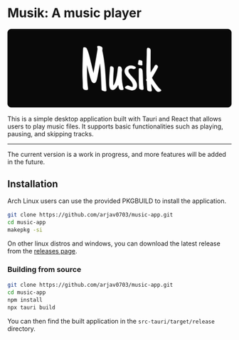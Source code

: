 # Musik: A music player
![banner.svg](/public/banner.svg)

This is a simple desktop application built with Tauri and React that allows users to play music files. It supports basic functionalities such as playing, pausing, and skipping tracks.

---
The current version is a work in progress, and more features will be added in the future. 


## Installation

Arch Linux users can use the provided PKGBUILD to install the application.
```bash
git clone https://github.com/arjav0703/music-app.git
cd music-app
makepkg -si
```

On other linux distros and windows, you can download the latest release from the [releases page](https://github.com/arjav0703/music-app/releases/latest).

### Building from source

```bash
git clone https://github.com/arjav0703/music-app.git
cd music-app
npm install
npx tauri build
```
You can then find the built application in the `src-tauri/target/release` directory.
